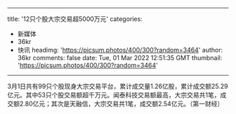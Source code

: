 
---
title: '12只个股大宗交易超5000万元'
categories: 
 - 新媒体
 - 36kr
 - 快讯
headimg: 'https://picsum.photos/400/300?random=3464'
author: 36kr
comments: false
date: Tue, 01 Mar 2022 12:51:35 GMT
thumbnail: 'https://picsum.photos/400/300?random=3464'
---

<div>   
3月1日共有99只个股现身大宗交易平台，累计成交量1.26亿股，累计成交额25.29亿元。其中53只个股交易额超千万元。闻泰科技交易额最高，大宗交易共1笔，成交额2.80亿元；其次是天融信，大宗交易共1笔，成交额2.54亿元。（第一财经）  
</div>
            